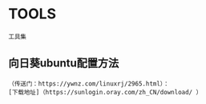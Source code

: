 # TOOLS
	工具集

## 向日葵ubuntu配置方法
	（传送门：https://ywnz.com/linuxrj/2965.html）：
	[下载地址]（https://sunlogin.oray.com/zh_CN/download/ ）
